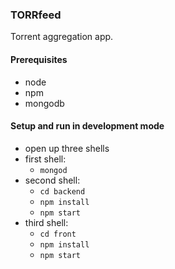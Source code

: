 ### TORRfeed
Torrent aggregation app. 

#### Prerequisites
* node
* npm
* mongodb

#### Setup and run in development mode
* open up three shells
* first shell:
  * `mongod`
* second shell:
  * `cd backend`
  * `npm install`
  * `npm start`
* third shell:
  * `cd front`
  * `npm install`
  * `npm start`